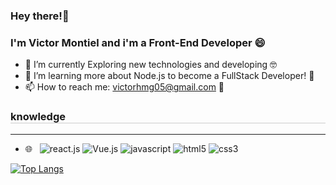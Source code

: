 ### Hey there!👋

<h3>I'm Victor Montiel and i'm a Front-End Developer 😄</h3>

- 🔭 I’m currently Exploring new technologies and developing 	:nerd_face: 
- 🌱 I’m learning more about Node.js to become a FullStack Developer! :brain: 
- 📫 How to reach me: <a href="mailto:victorhmg05@gmail.com">victorhmg05@gmail.com</a> :incoming_envelope:


<h3 style="border-bottom:solid 1px #ccc">knowledge</h3>
<hr>

- 🌐 &nbsp;
![react.js](https://img.shields.io/badge/-VueJS-333333?style=flat-&amp;logo=react.js)
![Vue.js](https://img.shields.io/badge/-VueJS-333333?style=flat-&amp;logo=vue.js)
![javascript](https://img.shields.io/badge/-javascript-333333?style=flat-&amp;logo=javascript)
![html5](https://img.shields.io/badge/-HTML5-333333?style=flat-&amp;logo=HTML5)
![css3](https://img.shields.io/badge/-CSS3-333333?style=flat-&amp;logo=css3&logoColor=1572B6)

[![Top Langs](https://github-readme-stats.vercel.app/api/top-langs/?username=vm05&layout=compact&text_color=daf7dc&bg_color=151515)](https://github.com/vm05/github-readme-stats)

<!-- ![node.js](https://img.shields.io/badge/-NODE.JS-333333?style=flat-square&amp;logo=node.js) -->

